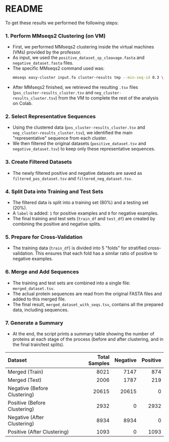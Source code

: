 # README

To get these results we performed the following steps:

### **1. Perform MMseqs2 Clustering (on VM)**

- First, we performed MMseqs2 clustering inside the virtual machines (VMs) provided by the professor.
- As input, we used the `positive_dataset_sp_cleavage.fasta` and `negative_dataset.fasta` files.
- The specific MMseqs2 command used was:
  ```bash
  mmseqs easy-cluster input.fa cluster-results tmp --min-seq-id 0.3 \-c 0.4 --cov-mode 0 --cluster-mode 1
  ```
- After MMseqs2 finished, we retrieved the resulting `.tsv` files (`pos_cluster-results_cluster.tsv` and `neg_cluster-results_cluster.tsv`) from the VM to complete the rest of the analysis on Colab.

### **2. Select Representative Sequences**

- Using the clustered data (`pos_cluster-results_cluster.tsv` and `neg_cluster-results_cluster.tsv`), we identified the main "representative" sequence from each cluster.
- We then filtered the original datasets (`positive_dataset.tsv` and `negative_dataset.tsv`) to keep only these representative sequences.

### **3. Create Filtered Datasets**

- The newly filtered positive and negative datasets are saved as `filtered_pos_dataset.tsv` and `filtered_neg_dataset.tsv`.

### **4. Split Data into Training and Test Sets**

- The filtered data is split into a training set (80%) and a testing set (20%).
- A `label` is added: `1` for positive examples and `0` for negative examples.
- The final training and test sets (`train_df` and `test_df`) are created by combining the positive and negative splits.

### **5. Prepare for Cross-Validation**

- The training data (`train_df`) is divided into 5 "folds" for stratified cross-validation. This ensures that each fold has a similar ratio of positive to negative examples.

### **6. Merge and Add Sequences**

- The training and test sets are combined into a single file: `merged_dataset.tsv`.
- The actual protein sequences are read from the original FASTA files and added to this merged file.
- The final result, `merged_dataset_with_seqs.tsv`, contains all the prepared data, including sequences.

### **7. Generate a Summary**

- At the end, the script prints a summary table showing the number of proteins at each stage of the process (before and after clustering, and in the final train/test splits).


| Dataset                      |   Total Samples |   Negative |   Positive |
|:-----------------------------|----------------:|-----------:|-----------:|
| Merged (Train)               |            8021 |       7147 |        874 |
| Merged (Test)                |            2006 |       1787 |        219 |
| Negative (Before Clustering) |           20615 |      20615 |          0 |
| Positive (Before Clustering) |            2932 |          0 |       2932 |
| Negative (After Clustering)  |            8934 |       8934 |          0 |
| Positive (After Clustering)  |            1093 |          0 |       1093 |
